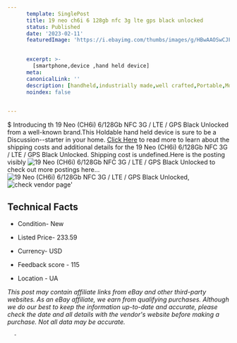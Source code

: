 ```yaml
---
      template: SinglePost
      title: 19 neo ch6i 6 128gb nfc 3g lte gps black unlocked
      status: Published
      date: '2023-02-11'
      featuredImage: 'https://i.ebayimg.com/thumbs/images/g/HBwAAOSwCJFjU-ML/s-l225.jpg'
       

      excerpt: >-
        [smartphone,device ,hand held device]
      meta:
      canonicalLink: ''
      description: [handheld,industrially made,well crafted,Portable,Mobile,Compact,Convenient,Lightweight,Maneuverable,Man-portable,Miniature,Carriable,Hand-held,Light,Holdable,Transportable,Mobile device,Pocket-sized,On-the-go,Wireless,Cordless,Compact size,Convenient size, smartphone,device ,hand held device]
      noindex: false
      

---
```

$
      Introducing th 19 Neo (CH6i) 6/128Gb NFC 3G / LTE / GPS Black Unlocked from a well-known brand.This Holdable hand held device is sure to be a Discussion--starter in your home. [Click Here](https://www.ebay.com/itm/285133694104?hash=item42634ae498%3Ag%3AHBwAAOSwCJFjU-ML&mkevt=1&mkcid=1&mkrid=711-53200-19255-0&campid=%253CePNCampaignId%253E&customid=%253CreferenceId%253E&toolid=10049) to read more to learn about the shipping costs and additional details for the 19 Neo (CH6i) 6/128Gb NFC 3G / LTE / GPS Black Unlocked. Shipping cost is undefined.Here is the posting visibly ![19 Neo (CH6i) 6/128Gb NFC 3G / LTE / GPS Black Unlocked](https://i.ebayimg.com/thumbs/images/g/HBwAAOSwCJFjU-ML/s-l225.jpg) to check out more postings here... ![19 Neo (CH6i) 6/128Gb NFC 3G / LTE / GPS Black Unlocked](https://i.ebayimg.com/images/g/HBwAAOSwCJFjU-ML/s-l640.jpg), ![check vendor page](https://origin-galleryplus.ebayimg.com/ws/web/285133694104_2_0_1/225x225.jpg,https://origin-galleryplus.ebayimg.com/ws/web/285133694104_3_0_1/225x225.jpg)'

      

 ## Technical Facts 



     
      

 - Condition- New 


      

 - Listed Price- 233.59 


      

 - Currency- USD 


      

 - Feedback score - 115 


      

 - Location - UA 


      
      

 *_This post may contain affiliate links from eBay and other third-party websites. As an eBay affiliate, we earn from qualifying purchases. Although we do our best to keep the information up-to-date and accurate, please check the date and all details with the vendor's website before making a purchase. Not all data may be accurate._*




      -
